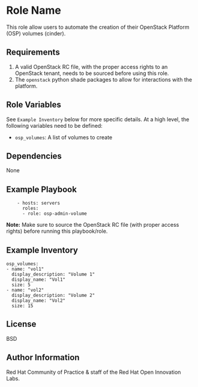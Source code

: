 Role Name
=========

This role allow users to automate the creation of their OpenStack Platform (OSP) volumes (cinder). 

Requirements
------------

1. A valid OpenStack RC file, with the proper access rights to an OpenStack tenant, needs to be sourced before using this role.
1. The `openstack` python shade packages to allow for interactions with the platform.


Role Variables
--------------

See `Example Inventory` below for more specific details. At a high level, the following variables need to be defined:

- `osp_volumes`: A list of volumes to create

Dependencies
------------

None


Example Playbook
----------------

```
    - hosts: servers
      roles:
      - role: osp-admin-volume
```

**Note:** Make sure to source the OpenStack RC file (with proper access rights) before running this playbook/role.

Example Inventory
----------------

```
osp_volumes:
- name: "vol1"
  display_description: "Volume 1"
  display_name: "Vol1"
  size: 5
- name: "vol2"
  display_description: "Volume 2"
  display_name: "Vol2"
  size: 15

```


License
-------

BSD

Author Information
------------------

Red Hat Community of Practice & staff of the Red Hat Open Innovation Labs.
